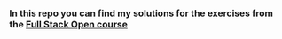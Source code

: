 ### In this repo you can find my solutions for the exercises from the <a href="https://www.fullstackopen.com/" target="_blank" rel="noopener noreferrer">Full Stack Open course</a>
